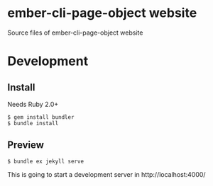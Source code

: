 # ember-cli-page-object website

Source files of ember-cli-page-object website

# Development

## Install

Needs Ruby 2.0+

```
$ gem install bundler
$ bundle install
```

## Preview

```
$ bundle ex jekyll serve
```

This is going to start a development server in http://localhost:4000/
